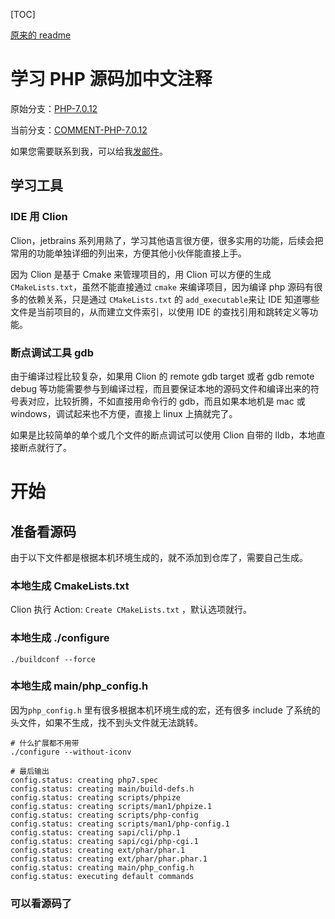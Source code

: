 [TOC]

[原来的 readme](README-OLD.md)

# 学习 PHP 源码加中文注释 #

原始分支：[PHP-7.0.12](https://github.com/feistiny/php-src/tree/PHP-7.0.12)

当前分支：[COMMENT-PHP-7.0.12](https://github.com/feistiny/php-src/tree/COMMENT-PHP-7.0.12)

如果您需要联系到我，可以给我<a href="mailto:liuzhanfei166@126.com?subject=你好，关于你的  COMMENT-PHP-7.0.12 我有一些问题想跟你探讨一下&body=" >发邮件</a>。

## 学习工具 ##

### IDE 用 Clion ###

Clion，jetbrains 系列用熟了，学习其他语言很方便，很多实用的功能，后续会把常用的功能单独详细的列出来，方便其他小伙伴能直接上手。

因为 Clion 是基于 Cmake 来管理项目的，用 Clion 可以方便的生成 `CMakeLists.txt`，虽然不能直接通过 `cmake` 来编译项目，因为编译 php 源码有很多的依赖关系，只是通过 `CMakeLists.txt` 的 `add_executable`来让 IDE 知道哪些文件是当前项目的，从而建立文件索引，以使用 IDE 的查找引用和跳转定义等功能。

### 断点调试工具 gdb ###

由于编译过程比较复杂，如果用 Clion 的 remote gdb target 或者 gdb remote debug 等功能需要参与到编译过程，而且要保证本地的源码文件和编译出来的符号表对应，比较折腾，不如直接用命令行的 gdb，而且如果本地机是 mac 或 windows，调试起来也不方便，直接上 linux 上搞就完了。

如果是比较简单的单个或几个文件的断点调试可以使用 Clion 自带的 lldb，本地直接断点就行了。

# 开始 #

## 准备看源码 ##

由于以下文件都是根据本机环境生成的，就不添加到仓库了，需要自己生成。

### 本地生成 CmakeLists.txt ###

Clion 执行 Action: `Create CMakeLists.txt` ，默认选项就行。

### 本地生成 ./configure ###

```
./buildconf --force
```

### 本地生成 main/php_config.h ###

因为`php_config.h` 里有很多根据本机环境生成的宏，还有很多 include 了系统的头文件，如果不生成，找不到头文件就无法跳转。

```
# 什么扩展都不用带
./configure --without-iconv

# 最后输出
config.status: creating php7.spec
config.status: creating main/build-defs.h
config.status: creating scripts/phpize
config.status: creating scripts/man1/phpize.1
config.status: creating scripts/php-config
config.status: creating scripts/man1/php-config.1
config.status: creating sapi/cli/php.1
config.status: creating sapi/cgi/php-cgi.1
config.status: creating ext/phar/phar.1
config.status: creating ext/phar/phar.phar.1
config.status: creating main/php_config.h
config.status: executing default commands
```

### 可以看源码了 ###